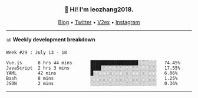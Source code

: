 <h3 align="center">👋 Hi! I'm leozhang2018.</h3>
<p align="center">
  <a href="https://code.leozhang2018.me">Blog</a> •
  <a href="https://twitter.com/leozhang2018">Twitter</a> •
  <a href="https://www.v2ex.com/member/leozhang">V2ex</a> •
  <a href="https://www.instagram.com/leozhanghere">Instagram</a>
</p>

-------

📊 **Weekly development breakdown**
<!--START_SECTION:waka-->
```text
Week #29 : July 13 - 18

Vue.js      8 hrs 44 mins       ██████████████████░░░░░░░   74.45% 
JavaScript  2 hrs 3 mins        ████░░░░░░░░░░░░░░░░░░░░░   17.55% 
YAML        42 mins             █░░░░░░░░░░░░░░░░░░░░░░░░   6.06% 
Bash        8 mins              ░░░░░░░░░░░░░░░░░░░░░░░░░   1.25% 
JSON        2 mins              ░░░░░░░░░░░░░░░░░░░░░░░░░   0.36%
```
<!--END_SECTION:waka-->
-------
